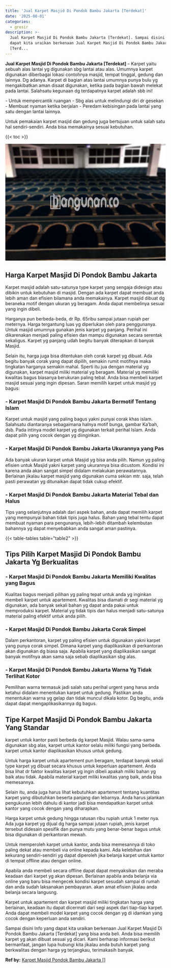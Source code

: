 ```yaml
---
title: 'Jual Karpet Masjid Di Pondok Bambu Jakarta [Terdekat]'
date: '2025-08-01'
categories:
  - grosir
description: >-
  Jual Karpet Masjid Di Pondok Bambu Jakarta [Terdekat]. Sampai disini Info yang
  dapat kita uraikan berkenaan Jual Karpet Masjid Di Pondok Bambu Jakarta
  [Terd...
---
```


**Jual Karpet Masjid Di Pondok Bambu Jakarta \[Terdekat\]** – Karpet yaitu sebuah alas lantai yg digunakan sbg lantai atau alas. Umumnya karpet digunakan diberbagai lokasi contohnya masjid, tempat tinggal, gedung dan lainnya. Dg adanya. Karpet di bagian atas lantai umumnya punya bulu yg mengakibatkan aman disaat digunakan, ketika pada bagian bawah melekat pada lantai. Salahsatu kegunaan dg terdapatnya karpet adalah sbb ini!

\- Untuk mempercantik ruangan - Sbg alas untuk melindungi diri dr gesekan - Membuat nyaman ketika berjalan - Peredam kebisingan pada lantai yang satu dengan lantai lainnya.

Untuk pemakaian karpet masjid dan gedung juga bertujuan untuk salah satu hal sendiri-sendiri. Anda bisa memakainya sesuai kebutuhan.

{{< toc >}}

![Jual Karpet Masjid Di Pondok Bambu Jakarta [Terdekat]](/images/grosir-karpet-murah-66.png)

## Harga Karpet Masjid Di Pondok Bambu Jakarta

Karpet masjid adalah satu-satunya type karpet yang sengaja didesign atau dibikin untuk kebutuhan di masjid. Dengan ada karpet dapat membuat anda lebih aman dan efisien bilamana anda memakainya. Karpet masjid dibuat dg beraneka motif dengan ukuran yg beragam. Anda dapat membelinya sesuai yang ingin dibeli.

Harganya pun berbeda-beda, dr Rp. 65ribu sampai jutaan rupiah per meternya. Harga tergantung luas yg diperlukan oleh para penggunanya. Untuk masjid umumnya gunakan jenis karpet yg panjang. Perihal ini dikarenakan menjadi paling efisien dan mampu digunakan secara serentak sekaligus. Karpet yg panjang udah begitu banyak diterapkan di banyak Masjid.

Selain itu, harga juga bisa ditentukan oleh corak karpet yg dibuat. Ada begitu banyak corak yang dapat dipilih, semakin rumit motifnya maka tingkatan harganya semakin mahal. Sperti itu jua dengan material yg digunakan, karpet masjid miliki material yg beragam. Material yg memiliki kwalitas bagus biasanya berukuran paling tebal. Anda bisa membeli karpet masjid sesuai yang ingin dipesan. Saran memilih karpet untuk masjid yg bagus:

### \- Karpet Masjid Di Pondok Bambu Jakarta Bermotif Tentang Islam

Karpet untuk masjid yang paling bagus yakni punyai corak khas islam. Salahsatu diantaranya sebagaimana halnya motif bunga, gambar Ka’bah, dsb. Pada intinya model karpet yg digunakan terkait perihal Islam. Anda dapat pilih yang cocok dengan yg diinginkan.

### \- Karpet Masjid Di Pondok Bambu Jakarta Ukurannya yang Pas

Ada banyak ukuran karpet untuk Masjid yg bisa anda pilih. Namun yg paling efisien untuk Masjid yakni karpet yang ukurannya bisa dicustom. Kondisi ini karena anda akan sangat simpel didalam melakukan perawatannya. Berlainan jikalau karpet masjid yang digunakan cuma sekian mtr. saja, telah pasti perawatan yg ditunaikan dapat tidak cukup efektif.

### \- Karpet Masjid Di Pondok Bambu Jakarta Material Tebal dan Halus

Tips yang selanjutnya adalah dari aspek bahan, anda dapat memilih karpet yang mempunyai bahan tidak tipis juga halus. Bahan yang tebal tentu dapat membuat nyaman para pengunanya, lebih-lebih ditambah kelembutan bahannya yg dapat menyebabkan anda sangat aman pastinya.

{{< table-tables table="table2" >}}

## Tips Pilih Karpet Masjid Di Pondok Bambu Jakarta Yg Berkualitas

### \- Karpet Masjid Di Pondok Bambu Jakarta Memiliki Kwalitas yang Bagus

Kualitas bagus menjadi pilihan yg paling tepat untuk anda yg inginkan membeli karpet untuk apartement. Kwalitas bisa diamati dr segi material yg digunakan, ada banyak sekali bahan yg dapat anda pakai untuk memproduksi karpet. Material yg tidak tipis dan halus menjadi satu-satunya material paling efektif untuk anda pilih.

### \- Karpet Masjid Di Pondok Bambu Jakarta Corak Simpel

Dalam perkantoran, karpet yg paling efisien untuk digunakan yakni karpet yang punya corak simpel. Dimana karpet yang diaplikasikan di perkantoran akan digunakan dg biasa saja. Apabila karpet yang diaplikasikan sangat banyak motifnya akan sama saja sebab diaplikasikan sbg alas.

### \- Karpet Masjid Di Pondok Bambu Jakarta Warna Yg Tidak Terlihat Kotor

Pemilihan warna termasuk jadi salah satu perihal urgent yang harus anda ketahui didalam menentukan karpet untuk gedung. Pastikan anda menentukan warna yg gelap dan tidak muncul dikala kotor. Dg begitu, anda dapat dapat mengaplikasikannya dg bagus.

## Tipe Karpet Masjid Di Pondok Bambu Jakarta Yang Standar

karpet untuk kantor pasti berbeda dg karpet Masjid. Walau sama-sama digunakan sbg alas, karpet untuk kantor selalu miliki fungsi yang berbeda. karpet untuk kantor diaplikasikan khusus untuk gedung.

Untuk harga karpet untuk apartement pun beragam, terdapat banyak sekali type karpet yg dibuat secara khusus untuk keperluan apartement. Anda bisa lihat dr faktor kwalitas karpet yg ingin dibeli apakah miliki bahan yg baik atau tidak. Apabila material karpet miliki kwalitas yang baik, anda bisa memesannya.

Selain itu, anda juga harus lihat kebutuhkan apartement tentang kuantitas karpet yang dibutuhkan beserta panjang dan lebarnya. Anda harus jalankan pengukuran lebih dahulu di kantor jadi bisa mendapatkan karpet untuk kantor yang cocok dengan yang diharapkan.

Harga karpet untuk gedung hingga ratusan ribu rupiah untuk 1 meter nya. Ada juga karpet yg dijual dg harga sampai jutaan rupiah, jenis karpet tersebut didesain spesifik dan punya mutu yang benar-benar bagus untuk bisa digunakan di perkantoran mewah.

Untuk memperoleh karpet untuk kantor, anda bisa memesannya di toko paling dekat atau membeli via online kepada kami. Ada kelebihan dan kekurang sendiri-sendiri yg dapat diperoleh jika belanja karpet untuk kantor di tempat offline atau dengan online.

Apabila anda membeli secara offline dapat dapat menyaksikan dan meraba keadaan dari karpet yg akan dipesan. Berlainan apabila anda belanja via online yang baru bisa mengecek kondisi karpet sesudah sampai di rumah dan anda sudah laksanakan pembayaran. akan amat efisien jikalau anda belanja secara langusng.

Karpet untuk apartement dan karpet masjid miliki tingkatan harga yang berlainan, keadaan itu dapat dicermati dari segi aspek dari tiap-tiap karpet. Anda dapat membeli model karpet yang cocok dengan yg di idamkan yang cocok dengan keperluan anda sendiri.

Sampai disini Info yang dapat kita uraikan berkenaan Jual Karpet Masjid Di Pondok Bambu Jakarta \[Terdekat\] yang bisa anda beli. Anda bisa memilih karpet yg akan dibuat sesuai yg dicari. Kami berharap informasi berikut bermanfaat, jangan lupa hubungi kita jikalau anda butuh karpet yang berkwalitas dengan harga yg terjangkau, terimakasih banyak.

**Ref by:**  [Karpet Masjid Pondok Bambu Jakarta []](https://id.wikipedia.org/wiki/Karpet)
